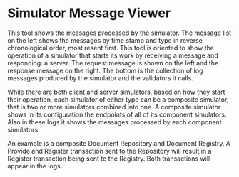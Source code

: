 # Simulator Message Viewer

This tool shows the messages processed by the simulator.  The message list
on the left shows the messages by time stamp and type in reverse chronological order,
most resent first. This tool is oriented to show the operation of a simulator
that starts its work by receiving a message and responding: a server. The
request message is shown on the left and the response message on the right.  The bottom
is the collection of log messages produced by the simulator and the validators it
calls.

While there are both client and server simulators, based on how they start their
operation, each simulator of either type can be a composite simulator, that is two
or more simulators combined into one. A composite simulator shows in its
configuration the endpoints of all of its component simulators.  Also in these logs
it shows the messages processed by each component simulators.

An example is a composite Document Repository and Document Registry.  A Provide and
Register transaction sent to the Repository will result in a Register
transaction being sent to the Registry.  Both transactions will appear in the
logs.